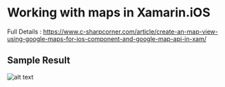 # Working with maps in Xamarin.iOS
Full Details : https://www.c-sharpcorner.com/article/create-an-map-view-using-google-maps-for-ios-component-and-google-map-api-in-xam/

## Sample Result
![alt text](https://www.c-sharpcorner.com/article/create-an-map-view-using-google-maps-for-ios-component-and-google-map-api-in-xam/Images/image017.jpg)
